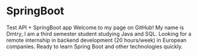 # SpringBoot
Test API + SpringBoot app
Welcome to my page on GitHub! My name is Dmtry, I am a third semester student studying Java and SQL.
Looking for a remote internship in backend development (20 hours/week) in European companies. 
Ready to learn Spring Boot and other technologies quickly.
